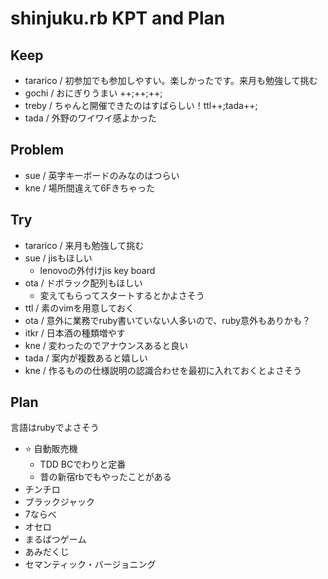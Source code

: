 # shinjuku.rb KPT and Plan

## Keep

- tararico / 初参加でも参加しやすい。楽しかったです。来月も勉強して挑む
- gochi / おにぎりうまい ++;++;++;
- treby / ちゃんと開催できたのはすばらしい！ttl++;tada++;
- tada / 外野のワイワイ感よかった

## Problem

- sue / 英字キーボードのみなのはつらい
- kne / 場所間違えて6Fきちゃった

## Try

- tararico / 来月も勉強して挑む
- sue / jisもほしい
    - lenovoの外付けjis key board
- ota / ドボラック配列もほしい
    - 変えてもらってスタートするとかよさそう
- ttl / 素のvimを用意しておく
- ota / 意外に業務でruby書いていない人多いので、ruby意外もありかも？
- itkr / 日本酒の種類増やす
- kne / 変わったのでアナウンスあると良い
- tada / 案内が複数あると嬉しい
- kne / 作るものの仕様説明の認識合わせを最初に入れておくとよさそう

## Plan

言語はrubyでよさそう

- :star: 自動販売機
    - TDD BCでわりと定番
    - 昔の新宿rbでもやったことがある
- チンチロ
- ブラックジャック
- 7ならべ
- オセロ
- まるばつゲーム
- あみだくじ
- セマンティック・バージョニング


